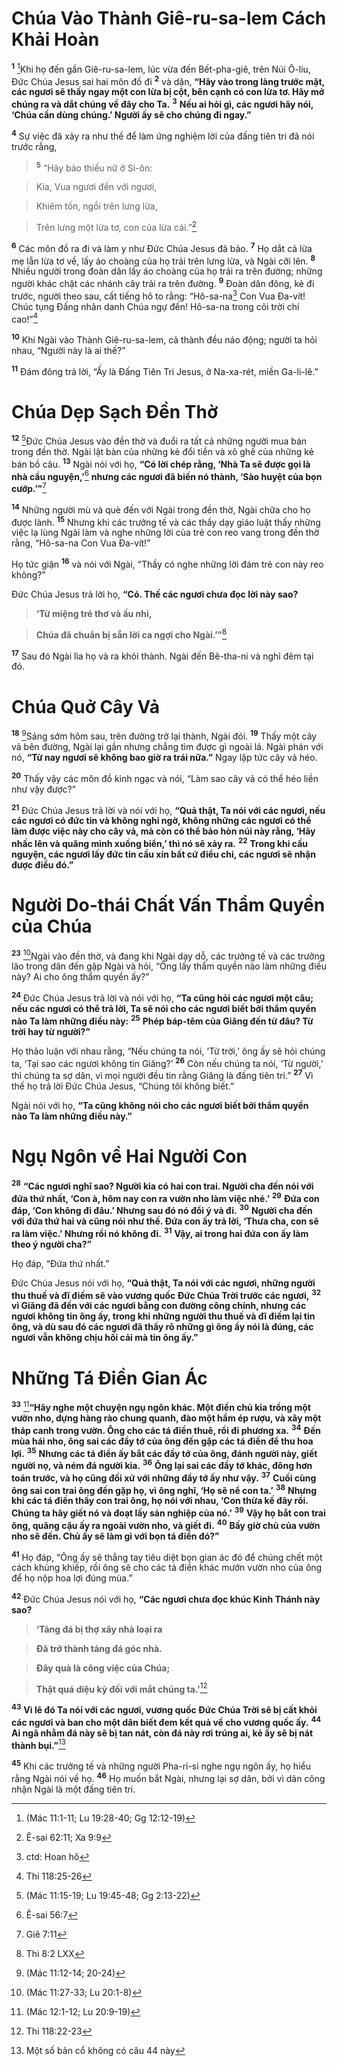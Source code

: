 # Chúa Vào Thành Giê-ru-sa-lem Cách Khải Hoàn
<sup><b>1</b></sup> [^1*]Khi họ đến gần Giê-ru-sa-lem, lúc vừa đến Bết-pha-giê, trên Núi Ô-liu, Đức Chúa Jesus sai hai môn đồ đi <sup><b>2</b></sup> và dặn, **“Hãy vào trong làng trước mặt, các ngươi sẽ thấy ngay một con lừa bị cột, bên cạnh có con lừa tơ. Hãy mở chúng ra và dắt chúng về đây cho Ta.** <sup><b>3</b></sup> **Nếu ai hỏi gì, các ngươi hãy nói, ‘Chúa cần dùng chúng.’ Người ấy sẽ cho chúng đi ngay.”**

<sup><b>4</b></sup> Sự việc đã xảy ra như thế để làm ứng nghiệm lời của đấng tiên tri đã nói trước rằng,


> <sup><b>5</b></sup> “Hãy bảo thiếu nữ ở Si-ôn:
>


> Kìa, Vua ngươi đến với ngươi,
>


> Khiêm tốn, ngồi trên lưng lừa,
>


> Trên lưng một lừa tơ, con của lừa cái.”[^1]
>

<sup><b>6</b></sup> Các môn đồ ra đi và làm y như Đức Chúa Jesus đã bảo. <sup><b>7</b></sup> Họ dắt cả lừa mẹ lẫn lừa tơ về, lấy áo choàng của họ trải trên lưng lừa, và Ngài cỡi lên. <sup><b>8</b></sup> Nhiều người trong đoàn dân lấy áo choàng của họ trải ra trên đường; những người khác chặt các nhánh cây trải ra trên đường. <sup><b>9</b></sup> Đoàn dân đông, kẻ đi trước, người theo sau, cất tiếng hô to rằng: “Hô-sa-na[^2] Con Vua Đa-vít! Chúc tụng Đấng nhân danh Chúa ngự đến! Hô-sa-na trong cõi trời chí cao!”[^3]

<sup><b>10</b></sup> Khi Ngài vào Thành Giê-ru-sa-lem, cả thành đều náo động; người ta hỏi nhau, “Người này là ai thế?”

<sup><b>11</b></sup> Đám đông trả lời, “Ấy là Đấng Tiên Tri Jesus, ở Na-xa-rét, miền Ga-li-lê.”


# Chúa Dẹp Sạch Đền Thờ
<sup><b>12</b></sup> [^2*]Đức Chúa Jesus vào đền thờ và đuổi ra tất cả những người mua bán trong đền thờ. Ngài lật bàn của những kẻ đổi tiền và xô ghế của những kẻ bán bồ câu. <sup><b>13</b></sup> Ngài nói với họ, **“Có lời chép rằng, ‘Nhà Ta sẽ được gọi là nhà cầu nguyện,’**[^4] **nhưng các ngươi đã biến nó thành, ‘Sào huyệt của bọn cướp.’”**[^5]

<sup><b>14</b></sup> Những người mù và què đến với Ngài trong đền thờ, Ngài chữa cho họ được lành. <sup><b>15</b></sup> Nhưng khi các trưởng tế và các thầy dạy giáo luật thấy những việc lạ lùng Ngài làm và nghe những lời của trẻ con reo vang trong đền thờ rằng, “Hô-sa-na Con Vua Đa-vít!”

Họ tức giận <sup><b>16</b></sup> và nói với Ngài, “Thầy có nghe những lời đám trẻ con này reo không?”

Đức Chúa Jesus trả lời họ, **“Có. Thế các ngươi chưa đọc lời này sao?**


> **‘Từ miệng trẻ thơ và ấu nhi,**
>


> **Chúa đã chuẩn bị sẵn lời ca ngợi cho Ngài.’”**[^6]
>

<sup><b>17</b></sup> Sau đó Ngài lìa họ và ra khỏi thành. Ngài đến Bê-tha-ni và nghỉ đêm tại đó.


# Chúa Quở Cây Vả
<sup><b>18</b></sup> [^3*]Sáng sớm hôm sau, trên đường trở lại thành, Ngài đói. <sup><b>19</b></sup> Thấy một cây vả bên đường, Ngài lại gần nhưng chẳng tìm được gì ngoài lá. Ngài phán với nó, **“Từ nay ngươi sẽ không bao giờ ra trái nữa.”** Ngay lập tức cây vả héo.

<sup><b>20</b></sup> Thấy vậy các môn đồ kinh ngạc và nói, “Làm sao cây vả có thể héo liền như vậy được?”

<sup><b>21</b></sup> Đức Chúa Jesus trả lời và nói với họ, **“Quả thật, Ta nói với các ngươi, nếu các ngươi có đức tin và không nghi ngờ, không những các ngươi có thể làm được việc này cho cây vả, mà còn có thể bảo hòn núi này rằng, ‘Hãy nhấc lên và quăng mình xuống biển,’ thì nó sẽ xảy ra.** <sup><b>22</b></sup> **Trong khi cầu nguyện, các ngươi lấy đức tin cầu xin bất cứ điều chi, các ngươi sẽ nhận được điều đó.”**


# Người Do-thái Chất Vấn Thẩm Quyền của Chúa
<sup><b>23</b></sup> [^4*]Ngài vào đền thờ, và đang khi Ngài dạy dỗ, các trưởng tế và các trưởng lão trong dân đến gặp Ngài và hỏi, “Ông lấy thẩm quyền nào làm những điều này? Ai cho ông thẩm quyền ấy?”

<sup><b>24</b></sup> Đức Chúa Jesus trả lời và nói với họ, **“Ta cũng hỏi các ngươi một câu; nếu các ngươi có thể trả lời, Ta sẽ nói cho các ngươi biết bởi thẩm quyền nào Ta làm những điều này:** <sup><b>25</b></sup> **Phép báp-têm của Giăng đến từ đâu? Từ trời hay từ người?”**

Họ thảo luận với nhau rằng, “Nếu chúng ta nói, ‘Từ trời,’ ông ấy sẽ hỏi chúng ta, ‘Tại sao các ngươi không tin Giăng?’ <sup><b>26</b></sup> Còn nếu chúng ta nói, ‘Từ người,’ thì chúng ta sợ dân, vì mọi người đều tin rằng Giăng là đấng tiên tri.” <sup><b>27</b></sup> Vì thế họ trả lời Đức Chúa Jesus, “Chúng tôi không biết.”

Ngài nói với họ, **“Ta cũng không nói cho các ngươi biết bởi thẩm quyền nào Ta làm những điều này.”**


# Ngụ Ngôn về Hai Người Con
<sup><b>28</b></sup> **“Các ngươi nghĩ sao? Người kia có hai con trai. Người cha đến nói với đứa thứ nhất, ‘Con à, hôm nay con ra vườn nho làm việc nhé.’** <sup><b>29</b></sup> **Đứa con đáp, ‘Con không đi đâu.’ Nhưng sau đó nó đổi ý và đi.** <sup><b>30</b></sup> **Người cha đến với đứa thứ hai và cũng nói như thế. Đứa con ấy trả lời, ‘Thưa cha, con sẽ ra làm việc.’ Nhưng rồi nó không đi.** <sup><b>31</b></sup> **Vậy, ai trong hai đứa con ấy làm theo ý người cha?”**

Họ đáp, “Đứa thứ nhất.”

Đức Chúa Jesus nói với họ, **“Quả thật, Ta nói với các ngươi, những người thu thuế và đĩ điếm sẽ vào vương quốc Đức Chúa Trời trước các ngươi,** <sup><b>32</b></sup> **vì Giăng đã đến với các ngươi bằng con đường công chính, nhưng các ngươi không tin ông ấy, trong khi những người thu thuế và đĩ điếm lại tin ông, và dù sau đó các ngươi đã thấy rõ những gì ông ấy nói là đúng, các ngươi vẫn không chịu hối cải mà tin ông ấy.”**


# Những Tá Điền Gian Ác
<sup><b>33</b></sup> [^5*]**“Hãy nghe một chuyện ngụ ngôn khác. Một điền chủ kia trồng một vườn nho, dựng hàng rào chung quanh, đào một hầm ép rượu, và xây một tháp canh trong vườn. Ông cho các tá điền thuê, rồi đi phương xa.** <sup><b>34</b></sup> **Đến mùa hái nho, ông sai các đầy tớ của ông đến gặp các tá điền để thu hoa lợi.** <sup><b>35</b></sup> **Nhưng các tá điền ấy bắt các đầy tớ của ông, đánh người này, giết người nọ, và ném đá người kia.** <sup><b>36</b></sup> **Ông lại sai các đầy tớ khác, đông hơn toán trước, và họ cũng đối xử với những đầy tớ ấy như vậy.** <sup><b>37</b></sup> **Cuối cùng ông sai con trai ông đến gặp họ, vì ông nghĩ, ‘Họ sẽ nể con ta.’** <sup><b>38</b></sup> **Nhưng khi các tá điền thấy con trai ông, họ nói với nhau, ‘Con thừa kế đây rồi. Chúng ta hãy giết nó và đoạt lấy sản nghiệp của nó.’** <sup><b>39</b></sup> **Vậy họ bắt con trai ông, quăng cậu ấy ra ngoài vườn nho, và giết đi.** <sup><b>40</b></sup> **Bấy giờ chủ của vườn nho sẽ đến. Chủ ấy sẽ làm gì với bọn tá điền đó?”**

<sup><b>41</b></sup> Họ đáp, “Ông ấy sẽ thẳng tay tiêu diệt bọn gian ác đó để chúng chết một cách khủng khiếp, rồi ông sẽ cho các tá điền khác mướn vườn nho của ông để họ nộp hoa lợi đúng mùa.”

<sup><b>42</b></sup> Đức Chúa Jesus nói với họ, **“Các ngươi chưa đọc khúc Kinh Thánh này sao?**


> **‘Tảng đá bị thợ xây nhà loại ra**
>


> **Đã trở thành tảng đá góc nhà.**
>


> **Đây quả là công việc của Chúa;**
>


> **Thật quá diệu kỳ đối với mắt chúng ta.’**[^7]
>

<sup><b>43</b></sup> **Vì lẽ đó Ta nói với các ngươi, vương quốc Đức Chúa Trời sẽ bị cất khỏi các ngươi và ban cho một dân biết đem kết quả về cho vương quốc ấy.** <sup><b>44</b></sup> **Ai ngã nhằm đá này sẽ bị tan nát, còn đá này rơi trúng ai, kẻ ấy sẽ bị nát thành bụi.”**[^8]

<sup><b>45</b></sup> Khi các trưởng tế và những người Pha-ri-si nghe ngụ ngôn ấy, họ hiểu rằng Ngài nói về họ. <sup><b>46</b></sup> Họ muốn bắt Ngài, nhưng lại sợ dân, bởi vì dân công nhận Ngài là một đấng tiên tri.

[^1]: Ê-sai 62:11; Xa 9:9
[^2]: ctd: Hoan hô
[^3]: Thi 118:25-26
[^4]: Ê-sai 56:7
[^5]: Giê 7:11
[^6]: Thi 8:2 LXX
[^7]: Thi 118:22-23
[^8]: Một số bản cổ không có câu 44 này
[^1*]: (Mác 11:1-11; Lu 19:28-40; Gg 12:12-19)
[^2*]: (Mác 11:15-19; Lu 19:45-48; Gg 2:13-22)
[^3*]: (Mác 11:12-14; 20-24)
[^4*]: (Mác 11:27-33; Lu 20:1-8)
[^5*]: (Mác 12:1-12; Lu 20:9-19)